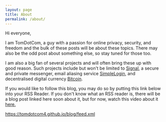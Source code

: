 ```yaml
---
layout: page
title: About
permalink: /about/
---
```


Hi everyone,

I am TomDotCom, a guy with a passion for online privacy, security, and freedom and the bulk of these posts will be about these topics. There may also be the odd post about something else, so stay tuned for those too.

I am also a big fan of several projects and will often bring these up with good reason. Such projects include but won't be limited to [Signal](https://signal.org/), a secure and private messenger, email aliasing service [SimpleLogin](https://simplelogin.io/), and decentralised digital currency [Bitcoin](https://bitcoin.org/).

If you would like to follow this blog, you may do so by putting this link below into your RSS Reader. If you don't know what an RSS reader is, there will be a blog post linked here soon about it, but for now, watch this video about it [here.](https://youtu.be/6HNUqDL-pI8)

https://tomdotcom4.github.io/blog/feed.xml
